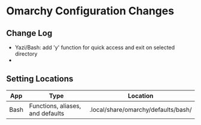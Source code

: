 # Omarchy Configuration Changes


## Change Log

- Yazi/Bash: add 'y' function for quick access and exit on selected directory
- 



## Setting Locations

| App | Type | Location |
| --- | ---- | -------- |
|Bash | Functions, aliases, and defaults | .local/share/omarchy/defaults/bash/|

